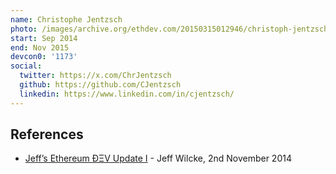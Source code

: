 ```yaml
---
name: Christophe Jentzsch
photo: /images/archive.org/ethdev.com/20150315012946/christoph-jentzsch.jpg
start: Sep 2014
end: Nov 2015
devcon0: '1173'
social:
  twitter: https://x.com/ChrJentzsch
  github: https://github.com/CJentzsch
  linkedin: https://www.linkedin.com/in/cjentzsch/
---
```


## References

- [Jeff’s Ethereum ÐΞV Update I](https://blog.ethereum.org/2014/11/02/jeffs-ethereum-dev-update) - Jeff Wilcke, 2nd November 2014



